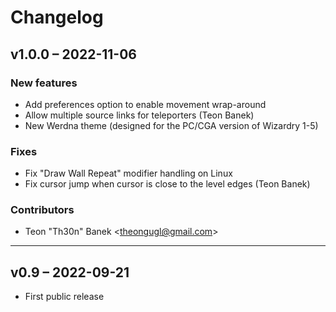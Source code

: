 # Changelog

## v1.0.0 – 2022-11-06

### New features

- Add preferences option to enable movement wrap-around
- Allow multiple source links for teleporters (Teon Banek)
- New Werdna theme (designed for the PC/CGA version of Wizardry 1-5)

### Fixes

- Fix "Draw Wall Repeat" modifier handling on Linux
- Fix cursor jump when cursor is close to the level edges (Teon Banek)

### Contributors

- Teon "Th30n" Banek <<theongugl@gmail.com>>

---

## v0.9 – 2022-09-21

- First public release

